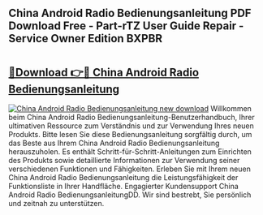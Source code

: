 ## China Android Radio Bedienungsanleitung PDF Download Free - Part-rTZ User Guide Repair - Service Owner Edition BXPBR

# <h2><a href="http://df36em.blite.top/?on=China+Android+Radio+Bedienungsanleitung">🔗Download 👉🔴 China Android Radio Bedienungsanleitung</a></h2>

[![China Android Radio Bedienungsanleitung new download](https://i.imgur.com/lujVjoI.png)](http://df36em.blite.top/?on=China+Android+Radio+Bedienungsanleitung)
Willkommen beim China Android Radio Bedienungsanleitung-Benutzerhandbuch, Ihrer ultimativen Ressource zum Verständnis und zur Verwendung Ihres neuen Produkts. Bitte lesen Sie diese Bedienungsanleitung sorgfältig durch, um das Beste aus Ihrem China Android Radio Bedienungsanleitung herauszuholen. Es enthält Schritt-für-Schritt-Anleitungen zum Einrichten des Produkts sowie detaillierte Informationen zur Verwendung seiner verschiedenen Funktionen und Fähigkeiten. Erleben Sie mit Ihrem neuen China Android Radio Bedienungsanleitung die Leistungsfähigkeit der Funktionsliste in Ihrer Handfläche. Engagierter Kundensupport China Android Radio BedienungsanleitungDD. Wir sind bestrebt, Sie persönlich und zeitnah zu unterstützen.
